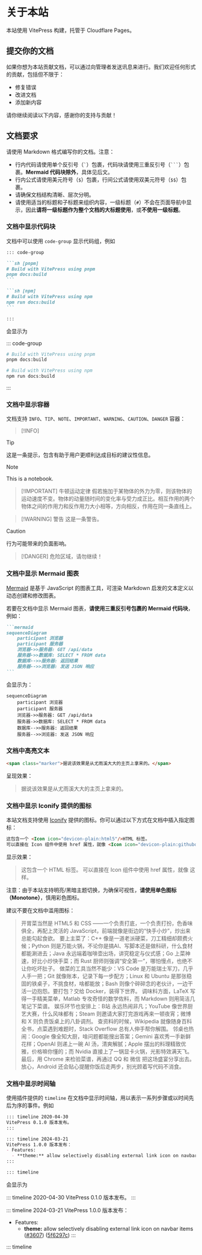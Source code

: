 # 关于本站

本站使用 VitePress 构建，托管于 Cloudflare Pages。

## 提交你的文档

如果你想为本站贡献文档，可以通过向管理者发送讯息来进行。我们欢迎任何形式的贡献，包括但不限于：

- 修复错误
- 改进文档
- 添加新内容

请你继续阅读以下内容，感谢你的支持与贡献！

## 文档要求

请使用 Markdown 格式编写你的文档。注意：

- 行内代码请使用单个反引号（`` ` ``）包裹，代码块请使用三重反引号（` ``` `）包裹。**Mermaid 代码块除外**，具体见后文。
- 行内公式请使用美元符号（`$`）包裹，行间公式请使用双美元符号（`$$`）包裹。
- 请确保文档结构清晰、层次分明。
- 请使用适当的标题和子标题来组织内容，一级标题（`#`）不会在页面导航中显示，因此**请将一级标题作为整个文档的大标题使用**，或**不使用一级标题**。

### 文档中显示代码块

文档中可以使用 `code-group` 显示代码组，例如
````markdown
::: code-group

```sh [pnpm]
# Build with VitePress using pnpm
pnpm docs:build
```

```sh [npm]
# Build with VitePress using npm
npm run docs:build
```

:::
````

会显示为

::: code-group

```sh [pnpm]
# Build with VitePress using pnpm
pnpm docs:build
```

```sh [npm]
# Build with VitePress using npm
npm run docs:build
```

:::

### 文档中显示容器

文档支持 `INFO`、`TIP`、`NOTE`、`IMPORTANT`、`WARNING`、`CAUTION`、`DANGER` 容器：

> [!INFO]

> [!TIP]
> 这是一条提示，包含有助于用户更顺利达成目标的建议性信息。

> [!NOTE]
> This is a notebook.

> [!IMPORTANT] 牛顿运动定律
> 假若施加于某物体的外力为零，则该物体的运动速度不变。物体的动量随时间的变化率与受力成正比。相互作用的两个物体之间的作用力和反作用力大小相等，方向相反，作用在同一条直线上。

> [!WARNING] 警告
> 这是一条警告。

> [!CAUTION]
> 行为可能带来的负面影响。

> [!DANGER]
> 危险区域，请勿继续！

### 文档中显示 Mermaid 图表

[Mermaid](https://mermaid.js.org/) 是基于 JavaScript 的图表工具，可渲染 Markdown 启发的文本定义以动态创建和修改图表。

若要在文档中显示 Mermaid 图表，**请使用三重反引号包裹的 Mermaid 代码块**，例如：

````markdown
```mermaid
sequenceDiagram
    participant 浏览器
    participant 服务器
    浏览器->>服务器: GET /api/data
    服务器->>数据库: SELECT * FROM data
    数据库-->>服务器: 返回结果
    服务器-->>浏览器: 发送 JSON 响应
```
````

会显示为：

```mermaid
sequenceDiagram
    participant 浏览器
    participant 服务器
    浏览器->>服务器: GET /api/data
    服务器->>数据库: SELECT * FROM data
    数据库-->>服务器: 返回结果
    服务器-->>浏览器: 发送 JSON 响应
```

### 文档中高亮文本

```html
<span class="marker">据说该效果是从尤雨溪大大的主页上拿来的。</span>
```

呈现效果：

> <span class="marker">据说该效果是从尤雨溪大大的主页上拿来的。</span>

### 文档中显示 Iconify 提供的图标

本站文档支持使用 [Iconify](https://iconify.design/) 提供的图标。你可以通过以下方式在文档中插入指定图标：

```html
这包含一个 <Icon icon="devicon-plain:html5"/>HTML 标签。
可以直接在 Icon 组件中使用 href 属性，就像 <Icon icon="devicon-plain:githubcodespaces" href="https://github.com/vuejs/vitepress"/> 这样。
```

显示效果：

> 这包含一个 <Icon icon="devicon-plain:html5"/>HTML 标签。
> 可以直接在 Icon 组件中使用 href 属性，就像 <Icon icon="devicon-plain:githubcodespaces" href="https://github.com/vuejs/vitepress"/> 这样。

注意：由于本站支持明亮/黑暗主题切换，为确保可视性，**请使用单色图标（Monotone）**，慎用彩色图标。

建议不要在文档中滥用图标：

> 开胃菜当然是 <Icon icon="fa7-brands:html5" href="https://www.w3.org/html/"/>HTML5 和 <Icon icon="fa7-brands:css" href="https://www.w3.org/Style/CSS/"/>CSS ——一个负责打底，一个负责打扮，色香味俱全，再配上灵活的 <Icon icon="fa7-brands:js-square" href="https://www.javascript.com/"/>JavaScript，前端就像是街边的“快手小炒”，炒出来总能勾起食欲。
> 要上主菜了：<Icon icon="simple-icons:cplusplus"/>C++ 像是一道老派硬菜，刀工精细却颇费火候；<Icon icon="fa7-brands:python" href="https://www.python.org/"/>Python 则是万能火锅，不论你是搞AI、写脚本还是做科研，什么食材都能涮进去；<Icon icon="fa7-brands:java" href="https://www.java.com/"/>Java 永远端着咖啡壶出场，讲究稳定与仪式感；<Icon icon="fa7-brands:golang" href="https://go.dev/"/>Go 上菜神速，好比小炒快手菜；而 <Icon icon="fa7-brands:rust" href="https://www.rust-lang.org/"/>Rust 厨师则强调“安全第一”，哪怕慢点，也绝不让你吃坏肚子。
> 做菜的工具当然不能少：<Icon icon="devicon-plain:vscode" href="https://code.visualstudio.com/"/>VS Code 是万能瑞士军刀，几乎人手一把；<Icon icon="fa7-brands:git-alt" href="https://git-scm.com/"/>Git 就像账本，记录下每一步配方；<Icon icon="fa7-brands:linux" href="https://www.linux.org/"/>Linux 和 <Icon icon="fa7-brands:ubuntu" href="https://ubuntu.com/"/>Ubuntu 是那张稳固的铁桌子，不挑食材，啥都能放；<Icon icon="devicon-plain:bash" href="https://www.gnu.org/software/bash/"/>Bash 则像个碎碎念的老伙计，一边干活一边抱怨。要打包？交给 <Icon icon="fa7-brands:docker" href="https://www.docker.com/"/>Docker，装得下世界。
> 调味料方面，<Icon icon="fa7-brands:tex" href="https://www.latex-project.org/"/>LaTeX 写得一手精美菜单，<Icon icon="devicon-plain:matlab" href="https://www.mathworks.com/products/matlab.html"/>Matlab 专攻奇怪的数学佐料，而 <Icon icon="fa7-brands:markdown" href="https://daringfireball.net/projects/markdown/"/>Markdown 则用简洁几笔记下菜谱。
> 娱乐环节也安排上：<Icon icon="fa7-brands:bilibili" href="https://www.bilibili.com/"/>B站 永远热闹非凡；<Icon icon="fa7-brands:youtube" href="https://www.youtube.com/"/>YouTube 像世界厨艺大赛，什么风味都有；<Icon icon="fa7-brands:steam" href="https://www.steampowered.com/"/>Steam 则邀请大家打完游戏再来一顿夜宵；<Icon icon="fa7-brands:weibo" href="https://www.weibo.com/"/>微博 和 <Icon icon="fa7-brands:x-twitter" href="https://x.com/"/>X 则负责饭桌上的八卦调剂。
> 查资料的时候，<Icon icon="fa7-brands:wikipedia-w" href="https://www.wikipedia.org/"/>Wikipedia 就像随身百科全书，点菜遇到难题时，<Icon icon="fa7-brands:stack-overflow" href="https://stackoverflow.com/"/>Stack Overflow 总有人伸手帮你解围。
> 邻桌也热闹：<Icon icon="fa7-brands:google" href="https://www.google.com/"/>Google 像全知大厨，啥问题都能搜出答案；<Icon icon="simple-icons:googlegemini" href="https://gemini.google.com/"/>Gemini 喜欢秀一手新鲜花样；<Icon icon="fa7-brands:openai" href="https://openai.com/"/>OpenAI 则递上一碗 AI 汤，清爽解腻；<Icon icon="fa7-brands:apple" href="https://www.apple.com/"/>Apple 摆出的料理精致优雅，价格嘛你懂的；而 <Icon icon="simple-icons:nvidia" href="https://www.nvidia.com/"/>Nvidia 直接上了一锅显卡火锅，光影特效满天飞。
> 最后，用 <Icon icon="fa7-brands:chrome" href="https://www.google.com/chrome/"/>Chrome 来检验菜谱，再通过 <Icon icon="fa7-brands:qq" href="https://www.qq.com/"/>QQ 和 <Icon icon="fa7-brands:weixin" href="https://weixin.qq.com/"/>微信 把这场盛宴分享出去。放心，<Icon icon="fa7-brands:android" href="https://www.android.com/"/>Android 还会贴心提醒你饭后走两步，别光顾着写代码不消食。

### 文档中显示时间轴

使用插件提供的 `timeline` 在文档中显示时间轴，用以表示一系列步骤或以时间先后为序的事件。例如
```markdown
::: timeline 2020-04-30
VitePress 0.1.0 版本发布。
:::

::: timeline 2024-03-21
VitePress 1.0.0 版本发布：
- Features:
  - **theme:** allow selectively disabling external link icon on navbar items ([#3607](https://github.com/vuejs/vitepress/issues/3607)) ([5f6297c](https://github.com/vuejs/vitepress/commit/5f6297cb3df98926154235f31570e75820d4ea16))
:::

::: timeline
```
会显示为

::: timeline 2020-04-30
VitePress 0.1.0 版本发布。
:::

::: timeline 2024-03-21
VitePress 1.0.0 版本发布：
- Features:
  - **theme:** allow selectively disabling external link icon on navbar items ([#3607](https://github.com/vuejs/vitepress/issues/3607)) ([5f6297c](https://github.com/vuejs/vitepress/commit/5f6297cb3df98926154235f31570e75820d4ea16))
:::

::: timeline